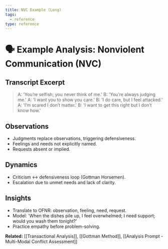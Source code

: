 ```yaml
---
title: NVC Example (Long)
tags:
  - reference
type: reference
---
```


<!-- @format -->

# 🗣 Example Analysis: Nonviolent Communication (NVC)

## Transcript Excerpt

> A: 'You’re selfish; you never think of me.' B: 'You’re always judging me.' A: 'I want
> you to show you care.' B: 'I do care, but I feel attacked.' A: 'I’m scared I don’t
> matter.' B: 'I want to get this right but I don’t know how.'

## Observations

- Judgments replace observations, triggering defensiveness.
- Feelings and needs not explicitly named.
- Requests absent or implied.

## Dynamics

- Criticism ↔ defensiveness loop (Gottman Horsemen).
- Escalation due to unmet needs and lack of clarity.

## Insights

- Translate to OFNR: observation, feeling, need, request.
- Model: 'When the dishes pile up, I feel overwhelmed; I need support; would you wash
  them tonight?'
- Practice empathy before problem-solving.

**Related:** [[Transactional Analysis]], [[Gottman Method]],
[[Analysis Prompt - Multi-Modal Conflict Assessment]]

